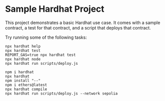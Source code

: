 # Sample Hardhat Project

This project demonstrates a basic Hardhat use case. It comes with a sample contract, a test for that contract, and a script that deploys that contract.

Try running some of the following tasks:

```shell
npx hardhat help
npx hardhat test
REPORT_GAS=true npx hardhat test
npx hardhat node
npx hardhat run scripts/deploy.js
```

```
npm i hardhat
npx hardhat
npm install "--"
npm i ethers@latest
npx hardhat compile
npx hardhat run scripts/deploy.js --network sepolia
```

